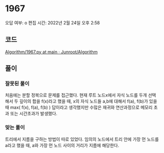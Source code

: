 # 1967

오답 여부: o
편집 시간: 2022년 2월 24일 오후 2:58

## 코드

[Algorithm/1967.py at main · Junroot/Algorithm](https://github.com/Junroot/Algorithm/blob/main/backjoon/1967.py)

## 풀이

### 잘못된 풀이

처음에는 분할 정복으로 문제를 접근했다. 현재 루트 노드x에서 자식 노드를 두개 선택해서 두 깊이의 합을 f(x)라고 했을 때, x의 자식 노드들 a,b에 대해서 f(a), f(b)가 있을 때 max( f(x), f(a), f(b) ) 답이라고 생각했지만 수많은 재귀와 연산과정으로 메모리 초과 또는 시간초과가 발생했다.

### 맞는 풀이

트리에서 지름을 구하는 방법이 따로 있었다. 임의의 노드에서 트리 안에 가장 먼 노드를 a라고 했을 때, a와 가장 먼 노드 사이의 거리가 지름에 해당한다.